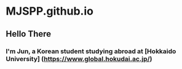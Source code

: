 # MJSPP.github.io

## **Hello There**

### I'm Jun, a Korean student studying abroad at [Hokkaido University] (https://www.global.hokudai.ac.jp/) 

